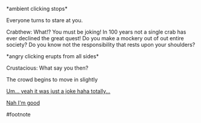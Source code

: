 \*ambient clicking stops*

Everyone turns to stare at you.

Crabthew: What!? You must be joking! In 100 years not a single crab has ever declined the great quest! Do you make a mockery out of out entire society? Do you know not the responsibility that rests upon your shoulders?

\*angry clicking erupts from all sides*

Crustacious: What say you then?

The crowd begins to move in slightly

[Um... yeah it was just a joke haha totally...](quest-accept.html) 

[Nah I'm good](quest-decline-2.html)

#footnote 
